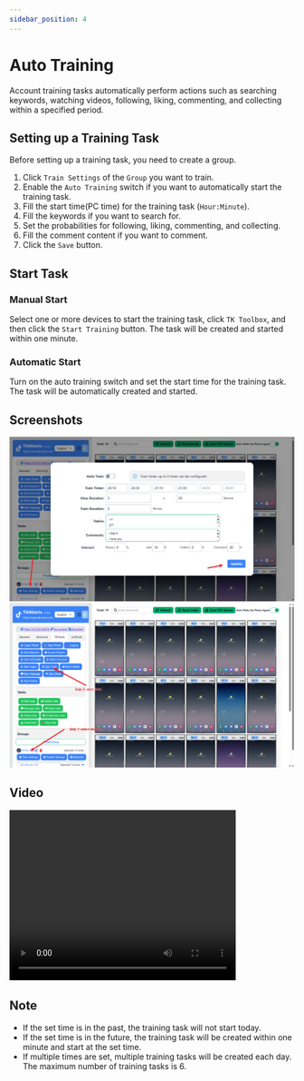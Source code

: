 ```yaml
---
sidebar_position: 4
---
```

# Auto Training

Account training tasks automatically perform actions such as searching keywords, watching videos, following, liking, commenting, and collecting within a specified period.

## Setting up a Training Task

Before setting up a training task, you need to create a group.

1. Click `Train Settings` of the `Group` you want to train.
2. Enable the `Auto Training` switch if you want to automatically start the training task.
3. Fill the start time(PC time) for the training task (`Hour:Minute`).
4. Fill the keywords if you want to search for.
5. Set the probabilities for following, liking, commenting, and collecting.
6. Fill the comment content if you want to comment.
7. Click the `Save` button.

## Start Task

### Manual Start

Select one or more devices to start the training task, click `TK Toolbox`, and then click the `Start Training` button. The task will be created and started within one minute.

### Automatic Start

Turn on the auto training switch and set the start time for the training task. The task will be automatically created and started.

## Screenshots

![train-1](../img/train-1.png)
![train-2](../img/train-2.png)

## Video

<video src="https://r2.tikmatrix.com/train-0508.mp4" controls width="400" height="300"></video>

## Note

- If the set time is in the past, the training task will not start today.
- If the set time is in the future, the training task will be created within one minute and start at the set time.
- If multiple times are set, multiple training tasks will be created each day. The maximum number of training tasks is 6.
